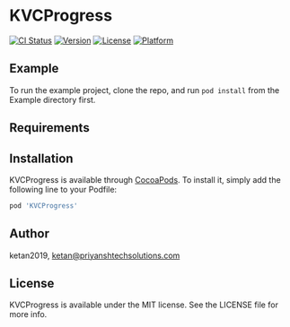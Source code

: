 # KVCProgress

[![CI Status](https://img.shields.io/travis/ketan2019/KVCProgress.svg?style=flat)](https://travis-ci.org/ketan2019/KVCProgress)
[![Version](https://img.shields.io/cocoapods/v/KVCProgress.svg?style=flat)](https://cocoapods.org/pods/KVCProgress)
[![License](https://img.shields.io/cocoapods/l/KVCProgress.svg?style=flat)](https://cocoapods.org/pods/KVCProgress)
[![Platform](https://img.shields.io/cocoapods/p/KVCProgress.svg?style=flat)](https://cocoapods.org/pods/KVCProgress)

## Example

To run the example project, clone the repo, and run `pod install` from the Example directory first.

## Requirements

## Installation

KVCProgress is available through [CocoaPods](https://cocoapods.org). To install
it, simply add the following line to your Podfile:

```ruby
pod 'KVCProgress'
```

## Author

ketan2019, ketan@priyanshtechsolutions.com

## License

KVCProgress is available under the MIT license. See the LICENSE file for more info.
